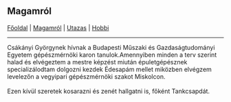 ## Magamról

[Főoldal](http://mcsakanyi.github.io) | [Magamról](http://mcsakanyi.github.io/mcsakanyi.github.io/magamrol.md) | [Utazas](http://mcsakanyi.github.io/mcsakanyi.github.io/utazas.md) | [Hobbi](http://mcsakanyi.github.io/mcsakanyi.github.io/hobbi.md)
<hr>

Csákányi Györgynek hívnak a Budapesti Műszaki és Gazdaságtudományi Egyetem gépészmérnöki karon tanulok.Amennyiben minden a terv szerint halad és elvégeztem a mestre képzést miután épuletgépésznek specializálodtam dolgozni kezdek Édesapám mellet miközben elvégzem levelezőn a vegyipari gépészmérnöki szakot Miskolcon.
<br><br>
Ezen kívül szeretek kosarazni és zenét hallgatni is, főként Tankcsapdát. 
